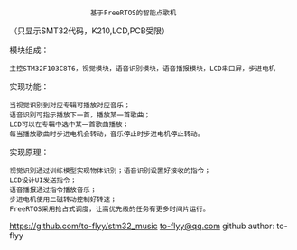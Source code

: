                        基于FreeRTOS的智能点歌机

（只显示SMT32代码，K210,LCD,PCB受限）

模块组成：

    主控STM32F103C8T6，视觉模块，语音识别模块，语音播报模块，LCD串口屏，步进电机

实现功能：

    当视觉识别到对应专辑可播放对应音乐；
    语音识别可指示播放下一首，播放某一首歌曲；
    LCD可以在专辑中选中某一首歌曲播放；
    每当播放歌曲时步进电机会转动，音乐停止时步进电机停止转动。

实现原理：

    视觉识别通过训练模型实现物体识别；语音识别设置好接收的指令；
    LCD设计UI发送指令；
    语音播报通过指令播放音乐；
    步进电机使用二磁转动控制好转速；
    FreeRTOS采用抢占式调度，让高优先级的任务有更多时间片运行。


https://github.com/to-flyy/stm32_music
to-flyy@qq.com   github author: to-flyy

